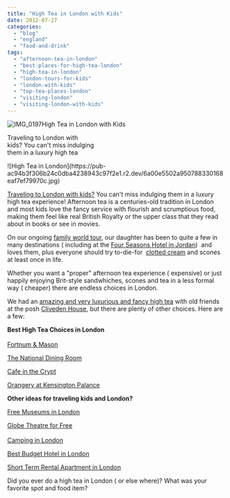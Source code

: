 ```yaml
---
title: "High Tea in London with Kids"
date: 2012-07-27
categories: 
  - "blog"
  - "england"
  - "food-and-drink"
tags: 
  - "afternoon-tea-in-london"
  - "best-places-for-high-tea-london"
  - "high-tea-in-london"
  - "london-tours-for-kids"
  - "london-with-kids"
  - "top-tea-places-london"
  - "visiting-london"
  - "visiting-london-with-kids"
---
```


![IMG_0197](https://pub-ac94b3f306b24c0dba4238943c97f2e1.r2.dev/6a00e5502a95078833016765f5b62f970b.jpg)High Tea in London with Kids

Traveling to London with  
kids? You can't miss indulging  
them in a luxury high tea

<!--more--> ![High Tea in London](https://pub-ac94b3f306b24c0dba4238943c97f2e1.r2.dev/6a00e5502a950788330168eaf7ef79970c.jpg)  
  
[Traveling to London with kids?](http://soultravelers3new.local/2012/03/travel-kids-london-hamleys-toy-store.html "traveling to London with kids") You can't miss indulging them in a luxury high tea experience! Afternoon tea is a centuries-old tradition in London and most kids love the fancy service with flourish and scrumptious food, making them feel like real British Royalty or the upper class that they read about in books or see in movies.  
  
On our ongoing [family world tour](http://soultravelers3new.local/2012/01/amazing-family-world-tour.html "Around the world trip with kids"), our daughter has been to quite a few in many destinations ( including at the [Four Seasons Hotel in Jordan](http://soultravelers3new.local/2011/07/amazing-family-fun-at-four-seasons-amman.html "four seasons hotel"))  and loves them, plus everyone should try to-die-for  [clotted cream](http://en.wikipedia.org/wiki/Clotted_cream "clotted cream") and scones at least once in life.  
  
Whether you want a "proper" afternoon tea experience ( expensive) or just happily enjoying Brit-style sandwhiches, scones and tea in a less formal way ( cheaper) there are endless choices in London.  
  
We had an [amazing and very luxurious and fancy high tea](http://soultravelers3new.local/2009/10/family-travel-photo-england-knight-tapestry-high-tea.html "amazing, luxurious, delish high tea London") with old friends at the posh [Cliveden House](http://en.wikipedia.org/wiki/Cliveden "cliveden house, london"), but there are plenty of other choices. Here are a few:  
  
**Best High Tea Choices in London**  
[  
Fortnum & Mason](http://www.fortnumandmason.com/c-209-afternoon-tea-fortnum-and-mason.aspx "fortnum and mason high tea")  
  
[The National Dining Room](http://www.peytonandbyrne.co.uk/the-national-dining-rooms/index.html "the national dining room")  
  
[Cafe in the Crypt](http://www.smitf.org/page/cafe2010/cafe.html "cafe in the crypt ")  
  
[Orangery at Kensington Palance](http://www.hrp.org.uk/kensingtonpalace/foodanddrink/orangery "orangery at Kensington Palace")  
  
  
**Other ideas for traveling kids and London?**  
  
[Free Museums in London](http://soultravelers3new.local/2010/10/family-travel-london-free-museums-educational-family-adventures-for-homeschool.html "free museums in London")  
  
[Globe Theatre for Free](http://soultravelers3new.local/2009/07/family-travel-photoengland-globe-theatre-king-lear.html "globe theatre for free")  
[  
Camping in London](http://soultravelers3new.local/2012/04/camping-in-london-best-low-budget-travel.html "camping in London")  
  
[Best Budget Hotel in London](http://soultravelers3new.local/2011/02/top-budget-hotel-london-travelodge-waterloo-review-central-london-lodging-bargain-family-friendly.html "best budget hotel in london")  
  
[Short Term Rental Apartment in London](http://soultravelers3new.local/2009/10/-roomorama-short-term-rentals-usa-london-budget-hotel-apartments-.html "short term rental apartment london")  
  
Did you ever do a high tea in London ( or else where)? What was your favorite spot and food item?
